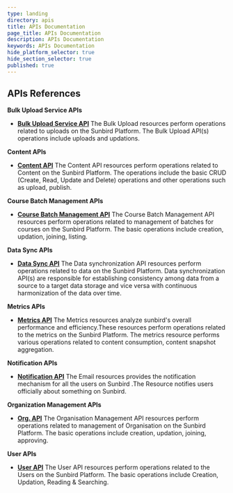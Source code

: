```yaml
---
type: landing
directory: apis
title: APIs Documentation
page_title: APIs Documentation
description: APIs Documentation
keywords: APIs Documentation
hide_platform_selector: true
hide_section_selector: true
published: true
---
```

## APIs References

**Bulk Upload Service APIs**

- **[Bulk Upload Service API](/apis/bulkupload/)** The Bulk Upload resources perform operations related to uploads on the Sunbird Platform. The Bulk Upload API(s) operations include uploads and updations.

**Content APIs**

- **[Content API](/apis/content/)** The Content API resources perform operations related to Content on the Sunbird Platform. The operations include the basic CRUD (Create, Read, Update and Delete) operations and other operations such as upload, publish.

**Course Batch Management APIs**

- **[Course Batch Management API](/apis/coursebatchmanapi/)** The Course Batch Management API resources perform operations related to management of batches for courses on the Sunbird Platform. The basic operations include creation, updation, joining, listing.

**Data Sync APIs**

- **[Data Sync API](/apis/datasyncapi/)** The Data synchronization API resources perform operations related to data on the Sunbird Platform. Data synchronization API(s) are responsible for establishing consistency among data from a source to a target data storage and vice versa with continuous harmonization of the data over time.

**Metrics APIs**

- **[Metrics API](/apis/metricsapi/)** The Metrics resources analyze sunbird's overall performance and efficiency.These resources perform operations related to the metrics on the Sunbird Platform. The metrics resource performs various operations related to content consumption, content snapshot aggregation.

**Notification APIs**

- **[Notification API](/apis/notificationapi/)** The Email resources provides the notification mechanism for all the users on Sunbird .The Resource notifies users officially about something on Sunbird.

**Organization Management APIs**

- **[Org. API](/apis/orgapi/)** The Organisation Management API resources perform operations related to management of Organisation on the Sunbird Platform. The basic operations include creation, updation, joining, approving.

**User APIs**

- **[User API](/apis/userapi/)** The User API resources perform operations related to the Users on the Sunbird Platform. The basic operations include Creation, Updation, Reading & Searching.
